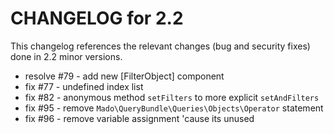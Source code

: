 CHANGELOG for 2.2
=================

This changelog references the relevant changes (bug and security fixes) done
in 2.2 minor versions.

 - resolve #79 - add new [FilterObject] component
 - fix #77 - undefined index list
 - fix #82 - anonymous method `setFilters` to more explicit `setAndFilters`
 - fix #95 - remove `Mado\QueryBundle\Queries\Objects\Operator` statement
 - fix #96 - remove variable assignment 'cause its unused
